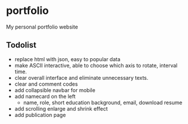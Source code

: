 # portfolio
My personal portfolio website

## Todolist
- replace html with json, easy to popular data
- make ASCII interactive, able to choose which axis to rotate, interval time.
- clear overall interface and eliminate unnecessary texts.
- clear and comment codes
- add collapsible navbar for mobile
- add namecard on the left
    - name, role, short education background, email, download resume
- add scrolling enlarge and shrink effect
- add publication page